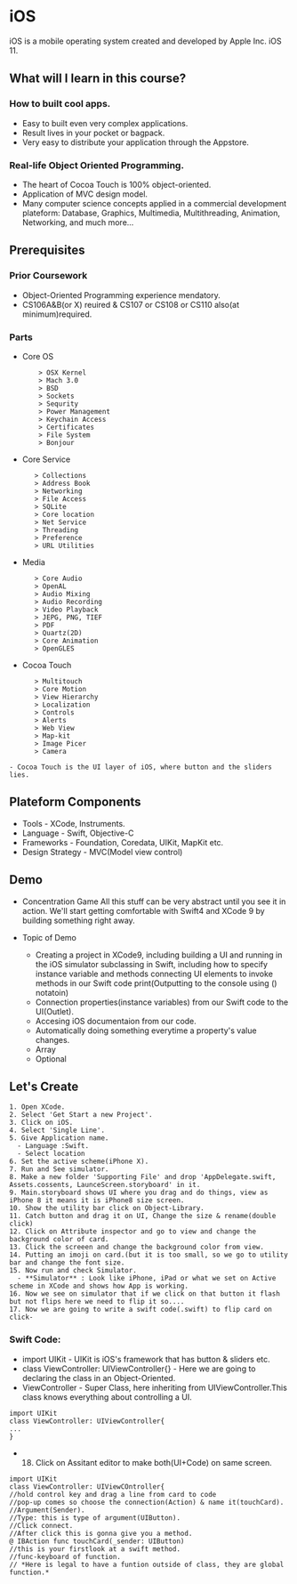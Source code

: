 # iOS
iOS is a mobile operating system created and developed by Apple Inc. iOS 11.
## What will I learn in this course?
### How to built cool apps.
  - Easy to built even very complex applications.
  - Result lives in your pocket or bagpack.
  - Very easy to distribute your application through the Appstore.
  
### Real-life Object Oriented Programming.
  - The heart of Cocoa Touch is 100% object-oriented.
  - Application of MVC design model.
  - Many computer science concepts applied in a commercial development plateform:
      Database, Graphics, Multimedia, Multithreading, Animation, Networking, and much more...
## Prerequisites
### Prior Coursework
  - Object-Oriented Programming experience mendatory.
  - CS106A&B(or X) reuired & CS107 or CS108 or CS110 also(at minimum)required.
### Parts
  * Core OS 
  
            > OSX Kernel
            > Mach 3.0
            > BSD
            > Sockets
            > Sequrity
            > Power Management
            > Keychain Access
            > Certificates
            > File System
            > Bonjour
    
   * Core Service
    
            > Collections
            > Address Book
            > Networking
            > File Access
            > SQLite
            > Core location
            > Net Service
            > Threading
            > Preference
            > URL Utilities
   * Media
   
            > Core Audio
            > OpenAL
            > Audio Mixing
            > Audio Recording
            > Video Playback
            > JEPG, PNG, TIEF
            > PDF
            > Quartz(2D)
            > Core Animation
            > OpenGLES
            
   * Cocoa Touch
    
            > Multitouch
            > Core Motion
            > View Hierarchy
            > Localization
            > Controls
            > Alerts
            > Web View
            > Map-kit
            > Image Picer
            > Camera
            
    - Cocoa Touch is the UI layer of iOS, where button and the sliders lies.

## Plateform Components
  * Tools - XCode,  Instruments.
  * Language - Swift, Objective-C
  * Frameworks - Foundation, Coredata, UIKit, MapKit etc.
  * Design Strategy - MVC(Model view control)

## Demo
  - Concentration Game
    All this stuff can be very abstract until you see it in action.
    We'll start getting comfortable with Swift4 and XCode 9 by building something right away.
    
  - Topic of Demo
    - Creating a project in XCode9, including building a UI and running in the iOS simulator subclassing in Swift, including how to specify instance variable and methods connecting UI elements to invoke methods in our Swift code print(Outputting to the console using \() notatoin)
    - Connection properties(instance variables) from our Swift code to the UI(Outlet).
    - Accesing iOS documentaion from our code.
    - Automatically doing something everytime a property's value changes.
    - Array
    - Optional
## Let's Create
    1. Open XCode.
    2. Select 'Get Start a new Project'.
    3. Click on iOS.
    4. Select 'Single Line'.
    5. Give Application name.
      - Language :Swift.
      - Select location
    6. Set the active scheme(iPhone X).
    7. Run and See simulator.
    8. Make a new folder 'Supporting File' and drop 'AppDelegate.swift, Assets.cossents, LaunceScreen.storyboard' in it.
    9. Main.storyboard shows UI where you drag and do things, view as iPhone 8 it means it is iPhone8 size screen.
    10. Show the utility bar click on Object-Library.
    11. Catch button and drag it on UI, Change the size & rename(double click)
    12. Click on Attribute inspector and go to view and change the background color of card.
    13. Click the screeen and change the background color from view.
    14. Putting an imoji on card.(but it is too small, so we go to utility bar and change the font size.
    15. Now run and check Simulator.
      - **Simulator** : Look like iPhone, iPad or what we set on Active scheme in XCode and shows how App is working.
    16. Now we see on simulator that if we click on that button it flash but not flips here we need to flip it so....
    17. Now we are going to write a swift code(.swift) to flip card on click-
### Swift Code:
  * import UIKit - UIKit is iOS's framework that has button & sliders etc.
  * class ViewController: UIViewController{} - Here we are going to declaring the class in an Object-Oriented.
  * ViewController - Super Class, here inheriting from UIViewController.This class knows everything about controlling a UI.
  ```
  import UIKit
  class ViewController: UIViewController{
  ...
  }
  ```
  * 18. Click on Assitant editor to make both(UI+Code) on same screen.
  ```
  import UIKit
  class ViewController: UIViewCOntroller{
  //hold control key and drag a line from card to code
  //pop-up comes so choose the connection(Action) & name it(touchCard).
  //Argument(Sender).
  //Type: this is type of argument(UIButton).
  //Click connect.
  //After click this is gonna give you a method.
  @ IBAction func touchCard(_sender: UIButton)
  //this is your firstlook at a swift method.
  //func-keyboard of function.
  // *Here is legal to have a funtion outside of class, they are global function.*
